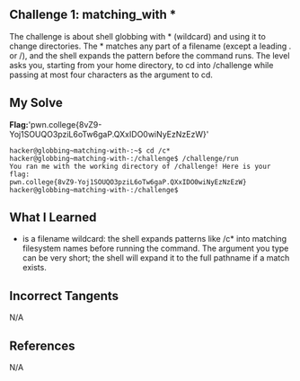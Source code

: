 ## Challenge 1: matching_with *

The challenge is about shell globbing with * (wildcard) and using it to change directories. The * matches any part of a filename (except a leading . or /), and the shell expands the pattern 
before the command runs. 
The level asks you, starting from your home directory, to cd into /challenge while passing at most four characters as the argument to cd.


## My Solve 
**Flag:**'pwn.college{8vZ9-Yoj1SOUQO3pziL6oTw6gaP.QXxIDO0wiNyEzNzEzW}'

```
hacker@globbing~matching-with-:~$ cd /c*
hacker@globbing~matching-with-:/challenge$ /challenge/run
You ran me with the working directory of /challenge! Here is your flag:
pwn.college{8vZ9-Yoj1SOUQO3pziL6oTw6gaP.QXxIDO0wiNyEzNzEzW}
hacker@globbing~matching-with-:/challenge$ 
```

## What I Learned 

* is a filename wildcard: the shell expands patterns like /c* into matching filesystem names before running the command.
The argument you type can be very short; the shell will expand it to the full pathname if a match exists.


## Incorrect Tangents

N/A


## References

N/A

